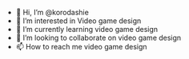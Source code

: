 - 👋 Hi, I’m @korodashie
- 👀 I’m interested in Video game design
- 🌱 I’m currently learning video game design
- 💞️ I’m looking to collaborate on video game design
- 📫 How to reach me video game design

<!---
korodashie/korodashie is a ✨ special ✨ repository because its `README.md` (this file) appears on your GitHub profile.
You can click the Preview link to take a look at your changes.
--->
